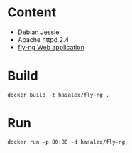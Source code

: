 # Content

* Debian Jessie
* Apache httpd 2.4
* [fly-ng Web application](https://github.com/hasalex/ng-fly)

# Build

    docker build -t hasalex/fly-ng .

# Run

    docker run -p 80:80 -d hasalex/fly-ng

